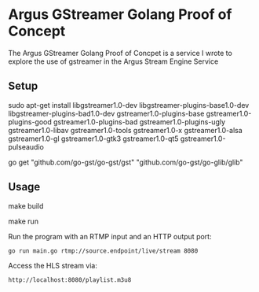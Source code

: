 # Argus GStreamer Golang Proof of Concept

The Argus GStreamer Golang Proof of Concpet is a service I wrote to explore the use of gstreamer in the Argus Stream Engine Service

## Setup

sudo apt-get install libgstreamer1.0-dev libgstreamer-plugins-base1.0-dev libgstreamer-plugins-bad1.0-dev gstreamer1.0-plugins-base gstreamer1.0-plugins-good gstreamer1.0-plugins-bad gstreamer1.0-plugins-ugly gstreamer1.0-libav gstreamer1.0-tools gstreamer1.0-x gstreamer1.0-alsa gstreamer1.0-gl gstreamer1.0-gtk3 gstreamer1.0-qt5 gstreamer1.0-pulseaudio

go get "github.com/go-gst/go-gst/gst" "github.com/go-gst/go-glib/glib"

## Usage 

make build

make run

Run the program with an RTMP input and an HTTP output port:
```
go run main.go rtmp://source.endpoint/live/stream 8080
```

Access the HLS stream via:
```
http://localhost:8080/playlist.m3u8
```